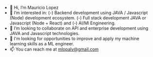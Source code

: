 - 👋 Hi, I’m Mauricio Lopez
- 👀 I’m interested in: (-) Backend development using JAVA / Javascript (Node) development ecosystem. (-) Full stack development JAVA or Javascript (Node + React) and (-) AI/Ml Engineering.
- 💞️ I’m looking to collaborate on API and enterprise development using JAVA and Javascript technologies.
- 💞️ I'm looking for opportunities to improve and apply my machine learning skills as a ML engineer.
- 📫 You can reach me at mlopalv@gmail.com

<!---
mlopalv/mlopalv is a ✨ special ✨ repository because its `README.md` (this file) appears on your GitHub profile.
You can click the Preview link to take a look at your changes.
--->
